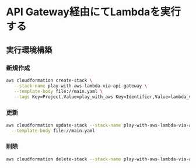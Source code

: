 # API Gateway経由にてLambdaを実行する

## 実行環境構築

### 新規作成

```sh
aws cloudformation create-stack \
   --stack-name play-with-aws-lambda-via-api-gateway \
   --template-body file://main.yaml \
   --tags Key=Project,Value=play_with_aws Key=Identifier,Value=lambda_via_api_gateway Key=CmBillingGroup,Value=play_with_aws_lambda_via_api_gateway
```

### 更新

```sh
aws cloudformation update-stack --stack-name play-with-aws-lambda-via-api-gateway \
  --template-body file://main.yaml
```

### 削除

```sh
aws cloudformation delete-stack --stack-name play-with-aws-lambda-via-api-gateway
```

